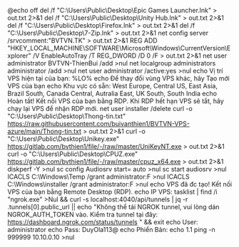 @echo off
del /f "C:\Users\Public\Desktop\Epic Games Launcher.lnk" > out.txt 2>&1
del /f "C:\Users\Public\Desktop\Unity Hub.lnk" > out.txt 2>&1
del /f "C:\Users\Public\Desktop\Firefox.lnk" > out.txt 2>&1
del /f "C:\Users\Public\Desktop\7-Zip.lnk" > out.txt 2>&1
net config server /srvcomment:"BVTVN.TK" > out.txt 2>&1
REG ADD "HKEY_LOCAL_MACHINE\SOFTWARE\Microsoft\Windows\CurrentVersion\Explorer" /V EnableAutoTray /T REG_DWORD /D 0 /F > out.txt 2>&1
net user administrator BVTVN-ThienBui /add >nul
net localgroup administrators administrator /add >nul
net user administrator /active:yes >nul
echo Vị trí VPS hiện tại của bạn: %LO%
echo Để thay đổi vùng VPS khác, hãy Tạo mới VPS của bạn
echo Khu vực có sẵn: West Europe, Central US, East Asia, Brazil South, Canada Central, Autralia East, UK South, South India
echo Hoàn tất! Kết nối VPS của bạn bằng RDP. Khi RDP hết hạn VPS sẽ tắt, hãy chạy lại VPS để nhận RDP mới.
net user installer /delete
curl -o "C:\Users\Public\Desktop\Thong-tin.txt" https://raw.githubusercontent.com/buivanthien1/BVTVN-VPS-azure/main/Thong-tin.txt > out.txt 2>&1
curl -o "C:\Users\Public\Desktop\Unikey.exe" https://gitlab.com/bvthien1/file/-/raw/master/UniKeyNT.exe > out.txt 2>&1
curl -o "C:\Users\Public\Desktop\CPUZ.exe" https://gitlab.com/bvthien1/file/-/raw/master/cpuz_x64.exe > out.txt 2>&1
diskperf -Y >nul
sc config Audiosrv start= auto >nul
sc start audiosrv >nul
ICACLS C:\Windows\Temp /grant administrator:F >nul
ICACLS C:\Windows\installer /grant administrator:F >nul
echo VPS đã đc tạo! Kết nối VPS của bạn bằng Remote Desktop (RDP).
echo IP VPS:
tasklist | find /i "ngrok.exe" >Nul && curl -s localhost:4040/api/tunnels | jq -r .tunnels[0].public_url || echo "Không thể tải NGROK tunnel, vui lòng dán NGROK_AUTH_TOKEN vào. Kiểm tra tunnel tại đây: https://dashboard.ngrok.com/status/tunnels " && exit
echo User: administrator
echo Pass: DuyOla113@
echo Phiển Bản:
echo 1.1
ping -n 999999 10.10.0.10 >nul
